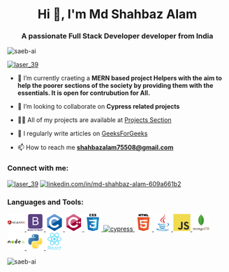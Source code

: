 <h1 align="center">Hi 👋, I'm Md Shahbaz Alam</h1>
<h3 align="center">A passionate Full Stack Developer developer from India</h3>

<p align="left"> <img src="https://komarev.com/ghpvc/?username=saeb-ai&label=Profile%20views&color=0e75b6&style=flat" alt="saeb-ai" /> </p>

<p align="left"> <a href="https://twitter.com/laser_39" target="blank"><img src="https://img.shields.io/twitter/follow/laser_39?logo=twitter&style=for-the-badge" alt="laser_39" /></a> </p>

- 🔭 I’m currently craeting a **MERN based project **Helpers** with the aim to help the poorer sections of the society by providing them with the essentials. It is open for contrubution for All.**

- 👯 I’m looking to collaborate on **Cypress related projects**

- 👨‍💻 All of my projects are available at [Projects Section](https://github.com/SAEb-ai)

- 📝 I regularly write articles on [GeeksForGeeks](https://auth.geeksforgeeks.org/user/shahbazalam75508/articles)
- 📫 How to reach me **shahbazalam75508@gmail.com**



<h3 align="left">Connect with me:</h3>
<p align="left">
<a href="https://twitter.com/laser_39" target="blank"><img align="center" src="https://raw.githubusercontent.com/rahuldkjain/github-profile-readme-generator/master/src/images/icons/Social/twitter.svg" alt="laser_39" height="30" width="40" /></a>
<a href="https://linkedin.com/in/linkedin.com/in/md-shahbaz-alam-609a661b2" target="blank"><img align="center" src="https://raw.githubusercontent.com/rahuldkjain/github-profile-readme-generator/master/src/images/icons/Social/linked-in-alt.svg" alt="linkedin.com/in/md-shahbaz-alam-609a661b2" height="30" width="40" /></a>
</p>

<h3 align="left">Languages and Tools:</h3>
<p align="left"> <a href="https://angular.io" target="_blank"> <img src="https://raw.githubusercontent.com/devicons/devicon/master/icons/angularjs/angularjs-original-wordmark.svg" alt="angularjs" width="40" height="40"/> </a> <a href="https://getbootstrap.com" target="_blank"> <img src="https://raw.githubusercontent.com/devicons/devicon/master/icons/bootstrap/bootstrap-plain-wordmark.svg" alt="bootstrap" width="40" height="40"/> </a> <a href="https://www.cprogramming.com/" target="_blank"> <img src="https://raw.githubusercontent.com/devicons/devicon/master/icons/c/c-original.svg" alt="c" width="40" height="40"/> </a> <a href="https://www.w3schools.com/cpp/" target="_blank"> <img src="https://raw.githubusercontent.com/devicons/devicon/master/icons/cplusplus/cplusplus-original.svg" alt="cplusplus" width="40" height="40"/> </a> <a href="https://www.w3schools.com/css/" target="_blank"> <img src="https://raw.githubusercontent.com/devicons/devicon/master/icons/css3/css3-original-wordmark.svg" alt="css3" width="40" height="40"/> </a> <a href="https://www.cypress.io" target="_blank"> <img src="https://raw.githubusercontent.com/simple-icons/simple-icons/6e46ec1fc23b60c8fd0d2f2ff46db82e16dbd75f/icons/cypress.svg" alt="cypress" width="40" height="40"/> </a> <a href="https://www.w3.org/html/" target="_blank"> <img src="https://raw.githubusercontent.com/devicons/devicon/master/icons/html5/html5-original-wordmark.svg" alt="html5" width="40" height="40"/> </a> <a href="https://www.java.com" target="_blank"> <img src="https://raw.githubusercontent.com/devicons/devicon/master/icons/java/java-original.svg" alt="java" width="40" height="40"/> </a> <a href="https://developer.mozilla.org/en-US/docs/Web/JavaScript" target="_blank"> <img src="https://raw.githubusercontent.com/devicons/devicon/master/icons/javascript/javascript-original.svg" alt="javascript" width="40" height="40"/> </a> <a href="https://www.mongodb.com/" target="_blank"> <img src="https://raw.githubusercontent.com/devicons/devicon/master/icons/mongodb/mongodb-original-wordmark.svg" alt="mongodb" width="40" height="40"/> </a> <a href="https://nodejs.org" target="_blank"> <img src="https://raw.githubusercontent.com/devicons/devicon/master/icons/nodejs/nodejs-original-wordmark.svg" alt="nodejs" width="40" height="40"/> </a> <a href="https://www.python.org" target="_blank"> <img src="https://raw.githubusercontent.com/devicons/devicon/master/icons/python/python-original.svg" alt="python" width="40" height="40"/> </a> <a href="https://reactjs.org/" target="_blank"> <img src="https://raw.githubusercontent.com/devicons/devicon/master/icons/react/react-original-wordmark.svg" alt="react" width="40" height="40"/> </a> </p>

<p><img align="center" src="https://github-readme-stats.vercel.app/api/top-langs?username=saeb-ai&show_icons=true&locale=en&layout=compact" alt="saeb-ai" /></p>
